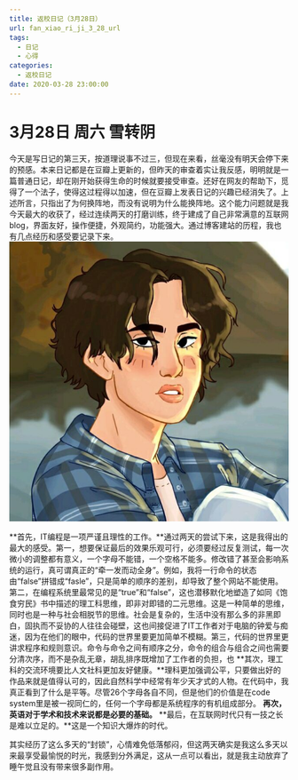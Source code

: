 ```yaml
---
title: 返校日记（3月28日）
url: fan_xiao_ri_ji_3_28_url
tags:
  - 日记
  - 心得
categories:
  - 返校日记
date: 2020-03-28 23:00:00
---
```

# 3月28日 周六 雪转阴

今天是写日记的第三天，按道理说事不过三，但现在来看，丝毫没有明天会停下来的预感。本来日记都是在豆瓣上更新的，但昨天的审查着实让我反感，明明就是一篇普通日记，却在刚开始获得生命的时候就要接受审查。还好在网友的帮助下，觅得了一个法子，使得这过程得以加速，但在豆瓣上发表日记的兴趣已经消失了。上述所言，只指出了为何换阵地，而没有说明为什么能换阵地。这个能力问题就是我今天最大的收获了，经过连续两天的打磨训练，终于建成了自己非常满意的互联网blog，界面友好，操作便捷，外观简约，功能强大。通过博客建站的历程，我也有几点经历和感受要记录下来。
![me](/images\config/avatar.jpg)

<!-- more -->

**首先，IT编程是一项严谨且理性的工作。**通过两天的尝试下来，这是我得出的最大的感受。第一，想要保证最后的效果乐观可行，必须要经过反复测试，每一次微小的调整都有意义，一个字母不能错，一个空格不能多。修改错了甚至会影响系统的运行，真可谓真正的“牵一发而动全身”。例如，我将一行命令的状态由“false”拼错成“fasle”，只是简单的顺序的差别，却导致了整个网站不能使用。第二，在编程系统里最常见的是“true”和“false”，这也潜移默化地塑造了如同《饱食穷民》书中描述的理工科思维，即非对即错的二元思维。这是一种简单的思维，同时也是一种与社会相脱节的思维。社会是复杂的，生活中没有那么多的非黑即白，固执而不妥协的人往往会碰壁，这也间接促进了IT工作者对于电脑的钟爱与痴迷，因为在他们的眼中，代码的世界里要更加简单不模糊。第三，代码的世界里更讲求程序和规则意识。命令与命令之间有顺序之分，命令的组合与组合之间也需要分清次序，而不是杂乱无章，胡乱排序既增加了工作者的负担，也
**其次，理工科的交流环境要比人文社科更加友好健康。**理科更加强调公平，只要做出好的作品来就是值得认可的，因此自然科学中经常有年少天才式的人物。在代码中，我真正看到了什么是平等。尽管26个字母各自不同，但是他们的价值是在code system里是被一视同仁的，任何一个字母都是系统程序的有机组成部分。
**再次，英语对于学术和技术来说都是必要的基础。**
**最后，在互联网时代只有一技之长是难以立足的。**这是一个知识大爆炸的时代。

其实经历了这么多天的“封锁”，心情难免低落郁闷，但这两天确实是我这么多天以来最享受最愉悦的时光，我感到分外满足，这从一点可以看出，就是我主动放弃了睡午觉且没有带来很多副作用。
